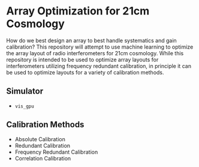 # Array Optimization for 21cm Cosmology

How do we best design an array to best handle systematics and gain calibration? This repository will attempt to use machine learning to optimize the array layout of radio interferometers for 21cm cosmology. While this repository is intended to be used to optimize array layouts for interferometers utilizing frequency redundant calibration, in principle it can be used to optimize layouts for a variety of calibration methods.

## Simulator

- `vis_gpu`

## Calibration Methods
- Absolute Calibration
- Redundant Calibration
- Frequency Redundant Calibration
- Correlation Calibration
